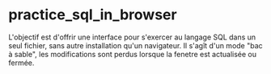 # practice_sql_in_browser

L'objectif est d'offrir une interface pour s'exercer au langage SQL dans un seul fichier, sans autre installation qu'un navigateur.
Il s'agît d'un mode "bac à sable", les modifications sont perdus lorsque la fenetre est actualisée ou fermée.

